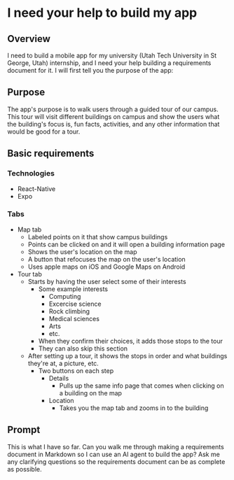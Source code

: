 # I need your help to build my app

## Overview

I need to build a mobile app for my university (Utah Tech University in St George, Utah) internship, and I need your help building a requirements document for it. I will first tell you the purpose of the app:

## Purpose

The app's purpose is to walk users through a guided tour of our campus. This tour will visit different buildings on campus and show the users what the building's focus is, fun facts, activities, and any other information that would be good for a tour.

## Basic requirements

### Technologies

- React-Native
- Expo

### Tabs

- Map tab
  - Labeled points on it that show campus buildings
  - Points can be clicked on and it will open a building information page
  - Shows the user's location on the map
  - A button that refocuses the map on the user's location
  - Uses apple maps on iOS and Google Maps on Android
- Tour tab
  - Starts by having the user select some of their interests
    - Some example interests
      - Computing
      - Excercise science
      - Rock climbing
      - Medical sciences
      - Arts
      - etc.
    - When they confirm their choices, it adds those stops to the tour
    - They can also skip this section
  - After setting up a tour, it shows the stops in order and what buildings they're at, a picture, etc.
    - Two buttons on each step
      - Details
        - Pulls up the same info page that comes when clicking on a building on the map
      - Location
        - Takes you the map tab and zooms in to the building

## Prompt

This is what I have so far. Can you walk me through making a requirements document in Markdown so I can use an AI agent to build the app? Ask me any clarifying questions so the requirements document can be as complete as possible.
